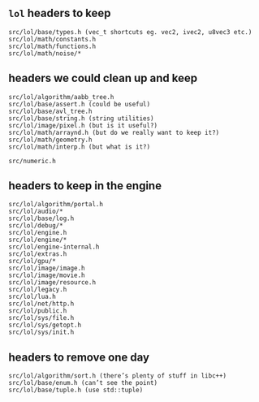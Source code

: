 
## `lol` headers to keep

    src/lol/base/types.h (vec_t shortcuts eg. vec2, ivec2, u8vec3 etc.)
    src/lol/math/constants.h
    src/lol/math/functions.h
    src/lol/math/noise/*


## headers we could clean up and keep

    src/lol/algorithm/aabb_tree.h
    src/lol/base/assert.h (could be useful)
    src/lol/base/avl_tree.h
    src/lol/base/string.h (string utilities)
    src/lol/image/pixel.h (but is it useful?)
    src/lol/math/arraynd.h (but do we really want to keep it?)
    src/lol/math/geometry.h
    src/lol/math/interp.h (but what is it?)

    src/numeric.h


## headers to keep in the engine

    src/lol/algorithm/portal.h
    src/lol/audio/*
    src/lol/base/log.h
    src/lol/debug/*
    src/lol/engine.h
    src/lol/engine/*
    src/lol/engine-internal.h
    src/lol/extras.h
    src/lol/gpu/*
    src/lol/image/image.h
    src/lol/image/movie.h
    src/lol/image/resource.h
    src/lol/legacy.h
    src/lol/lua.h
    src/lol/net/http.h
    src/lol/public.h
    src/lol/sys/file.h
    src/lol/sys/getopt.h
    src/lol/sys/init.h


## headers to remove one day

    src/lol/algorithm/sort.h (there’s plenty of stuff in libc++)
    src/lol/base/enum.h (can’t see the point)
    src/lol/base/tuple.h (use std::tuple)

